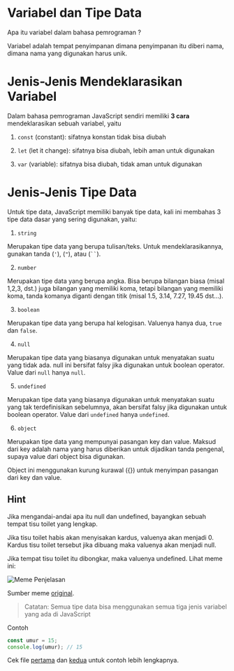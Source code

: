 # Variabel dan Tipe Data

Apa itu variabel dalam bahasa pemrograman ?

Variabel adalah tempat penyimpanan dimana penyimpanan itu diberi nama, dimana nama yang digunakan harus unik.

# Jenis-Jenis Mendeklarasikan Variabel

Dalam bahasa pemrograman JavaScript sendiri memiliki **3 cara** mendeklarasikan sebuah variabel, yaitu

1. `const` (constant): sifatnya konstan tidak bisa diubah

2. `let` (let it change): sifatnya bisa diubah, lebih aman untuk digunakan

3. `var` (variable): sifatnya bisa diubah, tidak aman untuk digunakan

# Jenis-Jenis Tipe Data

Untuk tipe data, JavaScript memiliki banyak tipe data,
kali ini membahas 3 tipe data dasar yang sering digunakan, yaitu:

1.  `string`

Merupakan tipe data yang berupa tulisan/teks. Untuk mendeklarasikannya, gunakan tanda (`'`), (`"`), atau (` `` `).

2.  `number`

Merupakan tipe data yang berupa angka. Bisa berupa bilangan biasa (misal 1,2,3, dst.) juga bilangan yang memiliki koma, tetapi bilangan yang memiliki koma, tanda komanya diganti dengan titik (misal 1.5, 3.14, 7.27, 19.45 dst...).

3.  `boolean`

Merupakan tipe data yang berupa hal kelogisan. Valuenya hanya dua, `true` dan `false`.

4. `null`

Merupakan tipe data yang biasanya digunakan untuk menyatakan suatu yang tidak ada. null ini bersifat falsy jika digunakan untuk boolean operator. Value dari `null` hanya `null`.

5. `undefined`

Merupakan tipe data yang biasanya digunakan untuk menyatakan suatu yang tak terdefinisikan sebelumnya, akan bersifat falsy jika digunakan untuk boolean operator. Value dari `undefined` hanya `undefined`.

6.  `object`

Merupakan tipe data yang mempunyai pasangan key dan value. Maksud dari key adalah nama yang harus diberikan untuk dijadikan tanda pengenal, supaya value dari object bisa digunakan.

Object ini menggunakan kurung kurawal ({}) untuk menyimpan pasangan dari key dan value.

## Hint

Jika mengandai-andai apa itu null dan undefined, bayangkan sebuah tempat tisu toilet yang lengkap.

Jika tisu toilet habis akan menyisakan kardus, valuenya akan menjadi 0. Kardus tisu toilet tersebut jika dibuang maka valuenya akan menjadi null.

Jika tempat tisu toilet itu dibongkar, maka valuenya undefined.
Lihat meme ini:

![Meme Penjelasan](https://pbs.twimg.com/media/DusCOfyXcAA9_F7?format=jpg&name=large)

Sumber meme [original](https://twitter.com/ddprrt/status/1074955395528040448).

> Catatan: Semua tipe data bisa menggunakan semua tiga jenis variabel yang ada di JavaScript

Contoh

```js
const umur = 15;
console.log(umur); // 15
```

Cek file [pertama](variableAndDataTypes1.js) dan [kedua](variableAndDataTypes2.js) untuk contoh lebih lengkapnya.
